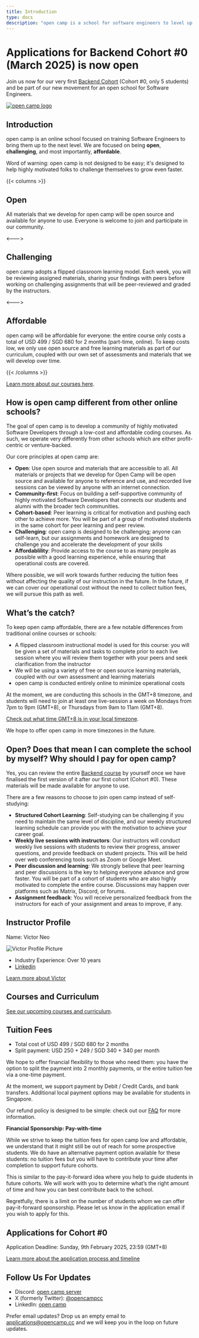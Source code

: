 ```yaml
---
title: Introduction
type: docs
description: "open camp is a school for software engineers to level up their skills."
---
```



# Applications for Backend Cohort #0 (March 2025) is now open

Join us now for our very first [Backend Cohort](/docs/curriculum) (Cohort #0, only 5 students) and
be part of our new movement for an open school for Software Engineers.


[![open camp logo](/logo.png)](/)


## Introduction

open camp is an online school focused on training Software
Engineers to bring them up to the next level. We are focused on being **open**,
**challenging**, and most importantly, **affordable**.

Word of warning: open camp is not designed to be easy; it's designed to help
highly motivated folks to challenge themselves to grow even faster.

{{< columns >}}
## Open

All materials that we develop for open camp will be open source and available
for anyone to use. Everyone is welcome to join and participate in our community.

<--->

## Challenging

open camp adopts a flipped classroom learning model. Each week, you will be
reviewing assigned materials, sharing your findings with peers before working on
challenging assignments that will be peer-reviewed and graded by the instructors.

<--->

## Affordable

open camp will be affordable for everyone: the entire course only
costs a total of USD 499 / SGD 680 for 2 months (part-time, online). To keep
costs low, we only use open source and free learning materials as part of our
curriculum, coupled with our own set of assessments and materials that we will
develop over time.

{{< /columns >}}

[Learn more about our courses here](/docs/curriculum).


## How is open camp different from other online schools?

The goal of open camp is to develop a community of highly motivated Software
Developers through a low-cost and affordable coding courses. As such, we
operate very differently from other schools which are either profit-centric
or venture-backed.

Our core principles at open camp are:

- **Open**: Use open source and materials that are accessible to all. All materials or projects that we develop for Open Camp will be open source and available for anyone to reference and use, and recorded live sessions can be viewed by anyone with an internet connection.
- **Community-first**: Focus on building a self-supportive community of highly motivated Software Developers that connects our students and alumni with the broader tech communities.
- **Cohort-based**: Peer learning is critical for motivation and pushing each other to achieve more. You will be part of a group of motivated students in the same cohort for peer learning and peer review.
- **Challenging**: open camp is designed to be challenging; anyone can self-learn, but our assignments and homework are designed to challenge you and accelerate the development of your skills
- **Affordablility**: Provide access to the course to as many people as possible with a good learning experience, while ensuring that operational costs are covered.

Where possible, we will work towards further reducing the tuition fees without
affecting the quality of our instruction in the future. In the future, if we
can cover our operational cost without the need to collect tuition fees, we
will pursue this path as well.

## What’s the catch?

To keep open camp affordable, there are a few notable differences from
traditional online courses or schools:

- A flipped classroom instructional model is used for this course: you will be given a set of materials and tasks to complete prior to each live session where you will review them together with your peers and seek clarification from the instructor
- We will be using a variety of free or open source learning materials, coupled with our own assessment and learning materials
- open camp is conducted entirely online to minimize operational costs

At the moment, we are conducting this schools in the GMT+8 timezone, and
students will need to join at least one live-session a week on Mondays from 7pm
to 9pm (GMT+8), or Thursdays from 9am to 11am (GMT+8).

[Check out what time GMT+8 is in your local timezone](https://www.timeanddate.com/worldclock/converter.html?iso=20240108T110000&p1=236&p2=179&p3=95&p4=224).

We hope to offer open camp in more timezones in the future.


## Open? Does that mean I can complete the school by myself? Why should I pay for open camp?

Yes, you can review the entire [Backend course](/docs/curriculum) by yourself once we have
finalised the first version of it after our first cohort (Cohort #0). These
materials will be made available for anyone to use.

There are a few reasons to choose to join open camp instead of self-studying:

- **Structured Cohort Learning**: Self-studying can be challenging if you need to maintain the same level of discipline, and our weekly structured learning schedule can provide you with the motivation to achieve your career goal.
- **Weekly live sessions with instructors**: Our instructors will conduct weekly live sessions with students to review their progress, answer questions, and provide feedback on student projects. This will be held over web conferencing tools such as Zoom or Google Meet.
- **Peer discussion and learning**: We strongly believe that peer learning and peer discussions is the key to helping everyone advance and grow faster. You will be part of a cohort of students who are also highly motivated to complete the entire course. Discussions may happen over platforms such as Matrix, Discord, or forums.
- **Assignment feedback**: You will receive personalized feedback from the instructors for each of your assignment and areas to improve, if any.

## Instructor Profile

Name: Victor Neo

![Victor Profile Picture](/victor.jpg)

- Industry Experience: Over 10 years
- [Linkedin](https://www.linkedin.com/in/victor-neo-5886186/)

[Learn more about Victor](/docs/instructor)

## Courses and Curriculum

[See our upcoming courses and curriculum](/docs/curriculum).


## Tuition Fees

- Total cost of USD 499 / SGD 680 for 2 months
- Split payment: USD 250 + 249 / SGD 340 + 340 per month

We hope to offer financial flexibility to those who need them: you have the
option to split the payment into 2 monthly payments, or the entire tuition fee
via a one-time payment.

At the moment, we support payment by Debit / Credit Cards, and bank transfers.
Additional local payment options may be available for students in Singapore.

Our refund policy is designed to be simple: check out our [FAQ](/docs/faq) for
more information.

**Financial Sponsorship: Pay-with-time**

While we strive to keep the tuition fees for open camp low and affordable, we
understand that it might still be out of reach for some prospective students. We
do have an alternative payment option available for these students: no tuition
fees but you will have to contribute your time after completion
to support future cohorts.

This is similar to the pay-it-forward idea where you help to guide students in
future cohorts. We will work with you to determine what’s the right amount of time
and how you can best contribute back to the school.

Regretfully, there is a limit on the number of students whom we can offer
pay-it-forward sponsorship. Please let us know in the application email if you
wish to apply for this.


## Applications for Cohort #0

Application Deadline: Sunday, 9th February 2025, 23:59 (GMT+8)

[Learn more about the application process and timeline](/docs/applications)


## Follow Us For Updates

- Discord: [open camp server](https://discord.gg/JVQVhQmQzk)
- X (formerly Twitter): [@opencampcc](https://twitter.com/opencampcc)
- LinkedIn: [open camp](https://www.linkedin.com/company/open-camp/)

Prefer email updates? Drop us an empty email to applications@opencamp.cc and we
will keep you in the loop on future updates.

